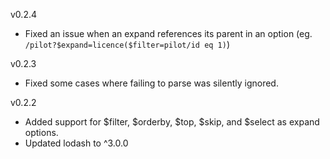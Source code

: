 v0.2.4

* Fixed an issue when an expand references its parent in an option (eg. `/pilot?$expand=licence($filter=pilot/id eq 1)`)

v0.2.3

* Fixed some cases where failing to parse was silently ignored.

v0.2.2

* Added support for $filter, $orderby, $top, $skip, and $select as expand options.
* Updated lodash to ^3.0.0
